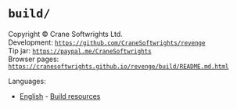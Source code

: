 # `build/`

Copyright © Crane Softwrights Ltd.  
Development: [`https://github.com/CraneSoftwrights/revenge`](https://github.com/CraneSoftwrights/revenge)  
Tip jar: [`https://paypal.me/CraneSoftwrights`](https://paypal.me/CraneSoftwrights)  
Browser pages: [`https://cranesoftwrights.github.io/revenge/build/README.md.html`](https://cranesoftwrights.github.io/revenge/build/README.md.html)  

Languages:

- [English](../en/build.md) - [Build resources](../en/build.md)



